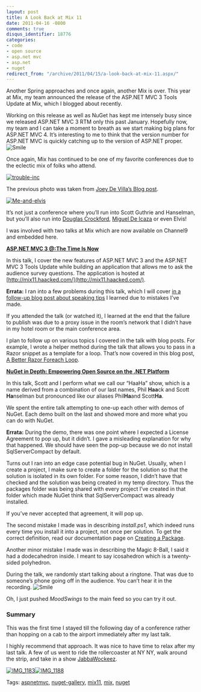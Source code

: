 ```yaml
---
layout: post
title: A Look Back at Mix 11
date: 2011-04-16 -0800
comments: true
disqus_identifier: 18776
categories:
- code
- open source
- asp.net mvc
- asp.net
- nuget
redirect_from: "/archive/2011/04/15/a-look-back-at-mix-11.aspx/"
---
```


Another Spring approaches and once again, another Mix is over. This year
at Mix, my team announced the release of the ASP.NET MVC 3 Tools Update
at Mix, which I blogged about recently.

Working on this release as well as NuGet has kept me intensely busy
since we released ASP.NET MVC 3 RTM only this past January. Hopefully
now, my team and I can take a moment to breath as we start making big
plans for ASP.NET MVC 4. It’s interesting to me to think that the
version number for ASP.NET MVC is quickly catching up to the version of
ASP.NET proper.
![Smile](https://haacked.com/images/haacked_com/WindowsLiveWriter/A-Look-Back-at-Mix-11_D597/wlEmoticon-smile_2.png)

Once again, Mix has continued to be one of my favorite conferences due
to the eclectic mix of folks who attend.

[![trouble-inc](https://haacked.com/images/haacked_com/WindowsLiveWriter/A-Look-Back-at-Mix-11_D597/trouble-inc_thumb.jpg "trouble-inc")](https://haacked.com/images/haacked_com/WindowsLiveWriter/A-Look-Back-at-Mix-11_D597/trouble-inc_2.jpg)

The previous photo was taken from [Joey De Villa’s Blog
post](http://www.globalnerdy.com/2011/04/13/trouble-inc/ "Trouble, Inc").

[![Me-and-elvis](https://haacked.com/images/haacked_com/WindowsLiveWriter/A-Look-Back-at-Mix-11_D597/Me-and-elvis_thumb.jpg "Me-and-elvis")](https://haacked.com/images/haacked_com/WindowsLiveWriter/A-Look-Back-at-Mix-11_D597/Me-and-elvis_2.jpg)

It’s not just a conference where you’ll run into Scott Guthrie and
Hanselman, but you’ll also run into [Douglas
Crockford](http://www.crockford.com/ "Crockford's Website"), [Miguel De
Icaza](http://tirania.org/blog/ "Miguel's Blog") or even Elvis!

I was involved with two talks at Mix which are now available on Channel9
and embedded here.

[**ASP.NET MVC 3 @:The Time Is
Now**](http://channel9.msdn.com/events/MIX/MIX11/FRM03 "ASP.NET MVC 3 The Time Is Now")

In this talk, I cover the new features of ASP.NET MVC 3 and the ASP.NET
MVC 3 Tools Update while building an application that allows me to ask
the audience survey questions. The application is hosted at
[http://mix11.haacked.com/](http://mix11.haacked.com/).

**Errata:** I ran into a few problems during this talk, which I will
cover [in a follow-up blog post about speaking
tips](https://haacked.com/archive/2011/04/18/presentation-tips.aspx "Presentation Tips From My Mistakes")
I learned due to mistakes I’ve made.

If you attended the talk (or watched it), I learned at the end that the
failure to publish was due to a proxy issue in the room’s network that I
didn’t have in my hotel room or the main conference area.

I plan to follow up on various topics I covered in the talk with blog
posts. For example, I wrote a helper method during the talk that allows
you to pass in a Razor snippet as a template for a loop. That’s now
covered in this blog post, [A Better Razor Foreach
Loop](https://haacked.com/archive/2011/04/14/a-better-razor-foreach-loop.aspx).

[**NuGet in Depth: Empowering Open Source on the .NET
Platform**](http://channel9.msdn.com/events/MIX/MIX11/FRM09 "NuGet In Depth")

In this talk, Scott and I perform what we call our “HaaHa” show, which
is a name derived from a combination of our last names, Phil **Haa**ck
and Scott **Ha**nselman but pronounced like our aliases Phil**Ha**and
Scott**Ha**.

We spent the entire talk attempting to one-up each other with demos of
NuGet. Each demo built on the last and showed more and more what you can
do with NuGet.

**Errata:** During the demo, there was one point where I expected a
License Agreement to pop up, but it didn’t. I gave a misleading
explanation for why that happened. We should have seen the pop-up
because we do not install SqlServerCompact by default.

Turns out I ran into an edge case potential bug in NuGet. Usually, when
I create a project, I make sure to create a folder for the solution so
that the solution is isolated in its own folder. For some reason, I
didn’t have that checked and the solution was being created in my temp
directory. Thus the packages folder was being shared with every project
I’ve created in that folder which made NuGet think that SqlServerCompact
was already installed.

If you’ve never accepted that agreement, it will pop up.

The second mistake I made was in describing *install.ps1*, which indeed
runs every time you install it into a project, not once per solution. To
get the correct definition, read our documentation page on [Creating a
Package](http://nuget.codeplex.com/wikipage?title=Creating%20a%20Package "Creating a Package").

Another minor mistake I made was in describing the Magic 8-Ball, I said
it had a dodecahedron inside. I meant to say icosahedron which is a
twenty-sided polyhedron.

During the talk, we randomly start talking about a ringtone. That was
due to someone’s phone going off in the audience. You can’t hear it in
the recording.
![Smile](https://haacked.com/images/haacked_com/WindowsLiveWriter/A-Look-Back-at-Mix-11_D597/wlEmoticon-smile_2.png)

Oh, I just pushed *MoodSwings* to the main feed so you can try it out.

### Summary

This was the first time I stayed till the following day of a conference
rather than hopping on a cab to the airport immediately after my last
talk.

I highly recommend that approach. It was nice to have time to relax
after my last talk. A few of us went to ride the rollercoaster at NY NY,
walk around the strip, and take in a show
[JabbaWockeez](http://en.wikipedia.org/wiki/JabbaWockeeZ "JabbaWockeez").

[![IMG\_1183](https://haacked.com/images/haacked_com/WindowsLiveWriter/A-Look-Back-at-Mix-11_D597/IMG_1183_thumb.jpg "IMG_1183")](https://haacked.com/images/haacked_com/WindowsLiveWriter/A-Look-Back-at-Mix-11_D597/IMG_1183.jpg)[![IMG\_1188](https://haacked.com/images/haacked_com/WindowsLiveWriter/A-Look-Back-at-Mix-11_D597/IMG_1188_thumb.jpg "IMG_1188")](https://haacked.com/images/haacked_com/WindowsLiveWriter/A-Look-Back-at-Mix-11_D597/IMG_1188.jpg)

Tags: [aspnetmvc](https://haacked.com/tags/aspnetmvc/default.aspx),
[nuget-gallery](https://haacked.com/tags/nuget-gallery/default.aspx),
[mix11](https://haacked.com/tags/mix11/default.aspx),
[mix](https://haacked.com/tags/mix/default.aspx),
[nuget](https://haacked.com/tags/nuget/default.aspx)

